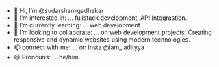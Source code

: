 - 👋 Hi, I’m @sudarshan-gadhekar
- 👀 I’m interested in: ... fullstack development, API Integrastion.
- 🌱 I’m currently learning: ... web development.
- 💞️ I’m looking to collaborate: ... on web development projects: Creating responsive and dynamic websites using modern technologies.
- 📫 connect with me: ... on insta @iam_.adityya
- 😄 Pronouns: ... he/him


<!---
sudarshan-gadhekar/sudarshan-gadhekar is a ✨ special ✨ repository because its `README.md` (this file) appears on your GitHub profile.
You can click the Preview link to take a look at your changes.
--->
